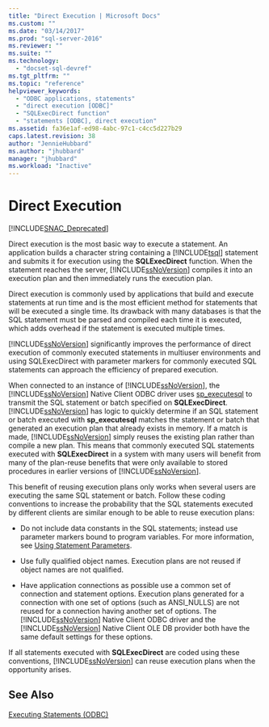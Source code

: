 ```yaml
---
title: "Direct Execution | Microsoft Docs"
ms.custom: ""
ms.date: "03/14/2017"
ms.prod: "sql-server-2016"
ms.reviewer: ""
ms.suite: ""
ms.technology: 
  - "docset-sql-devref"
ms.tgt_pltfrm: ""
ms.topic: "reference"
helpviewer_keywords: 
  - "ODBC applications, statements"
  - "direct execution [ODBC]"
  - "SQLExecDirect function"
  - "statements [ODBC], direct execution"
ms.assetid: fa36e1af-ed98-4abc-97c1-c4cc5d227b29
caps.latest.revision: 38
author: "JennieHubbard"
ms.author: "jhubbard"
manager: "jhubbard"
ms.workload: "Inactive"
---
```

# Direct Execution
[!INCLUDE[SNAC_Deprecated](../../../includes/snac-deprecated.md)]

  Direct execution is the most basic way to execute a statement. An application builds a character string containing a [!INCLUDE[tsql](../../../includes/tsql-md.md)] statement and submits it for execution using the **SQLExecDirect** function. When the statement reaches the server, [!INCLUDE[ssNoVersion](../../../includes/ssnoversion-md.md)] compiles it into an execution plan and then immediately runs the execution plan.  
  
 Direct execution is commonly used by applications that build and execute statements at run time and is the most efficient method for statements that will be executed a single time. Its drawback with many databases is that the SQL statement must be parsed and compiled each time it is executed, which adds overhead if the statement is executed multiple times.  
  
 [!INCLUDE[ssNoVersion](../../../includes/ssnoversion-md.md)] significantly improves the performance of direct execution of commonly executed statements in multiuser environments and using SQLExecDirect with parameter markers for commonly executed SQL statements can approach the efficiency of prepared execution.  
  
 When connected to an instance of [!INCLUDE[ssNoVersion](../../../includes/ssnoversion-md.md)], the [!INCLUDE[ssNoVersion](../../../includes/ssnoversion-md.md)] Native Client ODBC driver uses [sp_executesql](../../../relational-databases/system-stored-procedures/sp-executesql-transact-sql.md) to transmit the SQL statement or batch specified on **SQLExecDirect**. [!INCLUDE[ssNoVersion](../../../includes/ssnoversion-md.md)] has logic to quickly determine if an SQL statement or batch executed with **sp_executesql** matches the statement or batch that generated an execution plan that already exists in memory. If a match is made, [!INCLUDE[ssNoVersion](../../../includes/ssnoversion-md.md)] simply reuses the existing plan rather than compile a new plan. This means that commonly executed SQL statements executed with **SQLExecDirect** in a system with many users will benefit from many of the plan-reuse benefits that were only available to stored procedures in earlier versions of [!INCLUDE[ssNoVersion](../../../includes/ssnoversion-md.md)].  
  
 This benefit of reusing execution plans only works when several users are executing the same SQL statement or batch. Follow these coding conventions to increase the probability that the SQL statements executed by different clients are similar enough to be able to reuse execution plans:  
  
-   Do not include data constants in the SQL statements; instead use parameter markers bound to program variables. For more information, see [Using Statement Parameters](../../../relational-databases/native-client-odbc-queries/using-statement-parameters.md).  
  
-   Use fully qualified object names. Execution plans are not reused if object names are not qualified.  
  
-   Have application connections as possible use a common set of connection and statement options. Execution plans generated for a connection with one set of options (such as ANSI_NULLS) are not reused for a connection having another set of options. The [!INCLUDE[ssNoVersion](../../../includes/ssnoversion-md.md)] Native Client ODBC driver and the [!INCLUDE[ssNoVersion](../../../includes/ssnoversion-md.md)] Native Client OLE DB provider both have the same default settings for these options.  
  
 If all statements executed with **SQLExecDirect** are coded using these conventions, [!INCLUDE[ssNoVersion](../../../includes/ssnoversion-md.md)] can reuse execution plans when the opportunity arises.  
  
## See Also  
 [Executing Statements &#40;ODBC&#41;](../../../relational-databases/native-client-odbc-queries/executing-statements/executing-statements-odbc.md)  
  
  
